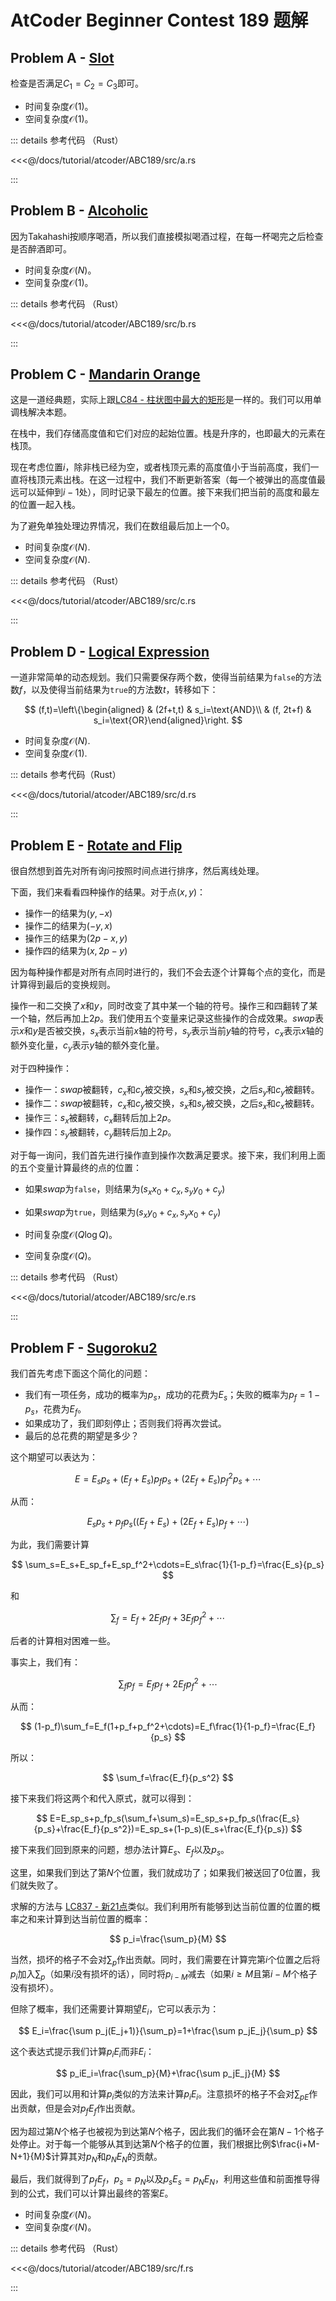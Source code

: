 # AtCoder Beginner Contest 189 题解

## Problem A -  [Slot](https://atcoder.jp/contests/abc189/tasks/abc189_a)

检查是否满足$C_1=C_2=C_3$即可。

- 时间复杂度$\mathcal{O}(1)$。
- 空间复杂度$\mathcal{O}(1)$。

::: details 参考代码 （Rust）

<<<@/docs/tutorial/atcoder/ABC189/src/a.rs

:::

## Problem B - [Alcoholic](https://atcoder.jp/contests/abc189/tasks/abc189_b)

因为Takahashi按顺序喝酒，所以我们直接模拟喝酒过程，在每一杯喝完之后检查是否醉酒即可。

- 时间复杂度$\mathcal{O}(N)$。
- 空间复杂度$\mathcal{O}(1)$。

::: details 参考代码 （Rust）

<<<@/docs/tutorial/atcoder/ABC189/src/b.rs

:::

## Problem C - [Mandarin Orange](https://atcoder.jp/contests/abc189/tasks/abc189_c)

这是一道经典题，实际上跟[LC84 - 柱状图中最大的矩形](https://leetcode.cn/problems/largest-rectangle-in-histogram/)是一样的。我们可以用单调栈解决本题。

在栈中，我们存储高度值和它们对应的起始位置。栈是升序的，也即最大的元素在栈顶。

现在考虑位置$i$，除非栈已经为空，或者栈顶元素的高度值小于当前高度，我们一直将栈顶元素出栈。在这一过程中，我们不断更新答案（每一个被弹出的高度值最远可以延伸到$i-1$处），同时记录下最左的位置。接下来我们把当前的高度和最左的位置一起入栈。

为了避免单独处理边界情况，我们在数组最后加上一个$0$。

- 时间复杂度$\mathcal{O}(N)$.
- 空间复杂度$\mathcal{O}(N)$.

::: details 参考代码 （Rust）

<<<@/docs/tutorial/atcoder/ABC189/src/c.rs

:::

## Problem D - [Logical Expression](https://atcoder.jp/contests/abc189/tasks/abc189_d)

一道非常简单的动态规划。我们只需要保存两个数，使得当前结果为`false`的方法数$f$，以及使得当前结果为`true`的方法数$t$，转移如下：

$$
(f,t)=\left\{\begin{aligned} & (2f+t,t) & s_i=\text{AND}\\ & (f, 2t+f) & s_i=\text{OR}\end{aligned}\right.
$$

- 时间复杂度$\mathcal{O}(N)$.
- 空间复杂度$\mathcal{O}(1)$.

::: details 参考代码（Rust）

<<<@/docs/tutorial/atcoder/ABC189/src/d.rs

:::

## Problem E - [Rotate and Flip](https://atcoder.jp/contests/abc189/tasks/abc189_e)

很自然想到首先对所有询问按照时间点进行排序，然后离线处理。

下面，我们来看看四种操作的结果。对于点$(x,y)$：

- 操作一的结果为$(y,-x)$
- 操作二的结果为$(-y, x)$
- 操作三的结果为$(2p-x,y)$
- 操作四的结果为$(x,2p-y)$

因为每种操作都是对所有点同时进行的，我们不会去逐个计算每个点的变化，而是计算得到最后的变换规则。

操作一和二交换了$x$和$y$，同时改变了其中某一个轴的符号。操作三和四翻转了某一个轴，然后再加上$2p$。我们使用五个变量来记录这些操作的合成效果。$swap$表示$x$和$y$是否被交换，$s_x$表示当前$x$轴的符号，$s_y$表示当前$y$轴的符号，$c_x$表示$x$轴的额外变化量，$c_y$表示$y$轴的额外变化量。

对于四种操作：

- 操作一：$swap$被翻转，$c_x$和$c_y$被交换，$s_x$和$s_y$被交换，之后$s_y$和$c_y$被翻转。
- 操作二：$swap$被翻转，$c_x$和$c_y$被交换，$s_x$和$s_y$被交换，之后$s_x$和$c_x$被翻转。
- 操作三：$s_x$被翻转，$c_x$翻转后加上$2p$。
- 操作四：$s_y$被翻转，$c_y$翻转后加上$2p$。

对于每一询问，我们首先进行操作直到操作次数满足要求。接下来，我们利用上面的五个变量计算最终的点的位置：

- 如果$swap$为`false`，则结果为$(s_xx_0+c_x,s_yy_0+c_y)$
- 如果$swap$为`true`，则结果为$(s_xy_0+c_x,s_yx_0+c_y)$

- 时间复杂度$\mathcal{O}(Q\log Q)$。
- 空间复杂度$\mathcal{O}(Q)$。

::: details 参考代码 （Rust）

<<<@/docs/tutorial/atcoder/ABC189/src/e.rs

:::

## Problem F - [Sugoroku2](https://atcoder.jp/contests/abc189/tasks/abc189_f)

我们首先考虑下面这个简化的问题：

- 我们有一项任务，成功的概率为$p_s$，成功的花费为$E_s$；失败的概率为$p_f=1-p_s$，花费为$E_f$。
- 如果成功了，我们即刻停止；否则我们将再次尝试。
- 最后的总花费的期望是多少？

这个期望可以表达为：

$$
E=E_sp_s+(E_f+E_s)p_fp_s+(2E_f+E_s)p_f^2p_s+\cdots
$$

从而：

$$
E_sp_s+p_fp_s((E_f+E_s)+(2E_f+E_s)p_f+\cdots)
$$

为此，我们需要计算

$$
\sum_s=E_s+E_sp_f+E_sp_f^2+\cdots=E_s\frac{1}{1-p_f}=\frac{E_s}{p_s}
$$

和

$$
\sum_f=E_f+2E_fp_f+3E_fp_f^2+\cdots
$$

后者的计算相对困难一些。

事实上，我们有：

$$
\sum_fp_f=E_fp_f+2E_fp_f^2+\cdots
$$

从而：

$$
(1-p_f)\sum_f=E_f(1+p_f+p_f^2+\cdots)=E_f\frac{1}{1-p_f}=\frac{E_f}{p_s}
$$

所以：

$$
\sum_f=\frac{E_f}{p_s^2}
$$

接下来我们将这两个和代入原式，就可以得到：

$$
E=E_sp_s+p_fp_s(\sum_f+\sum_s)=E_sp_s+p_fp_s(\frac{E_s}{p_s}+\frac{E_f}{p_s^2})=E_sp_s+(1-p_s)(E_s+\frac{E_f}{p_s})
$$

接下来我们回到原来的问题，想办法计算$E_s$、$E_f$以及$p_s$。

这里，如果我们到达了第$N$个位置，我们就成功了；如果我们被送回了$0$位置，我们就失败了。

求解的方法与 [LC837 - 新21点](https://leetcode.cn/problems/new-21-game/)类似。我们利用所有能够到达当前位置的位置的概率之和来计算到达当前位置的概率：

$$
p_i=\frac{\sum_p}{M}
$$

当然，损坏的格子不会对$\sum_p$作出贡献。同时，我们需要在计算完第$i$个位置之后将$p_i$加入$\sum_p$（如果$i$没有损坏的话），同时将$p_{i-M}$减去（如果$i\geq M$且第$i-M$个格子没有损坏）。

但除了概率，我们还需要计算期望$E_i$，它可以表示为：

$$
E_i=\frac{\sum p_j(E_j+1)}{\sum_p}=1+\frac{\sum p_jE_j}{\sum_p}
$$

这个表达式提示我们计算$p_iE_i$而非$E_i$：

$$
p_iE_i=\frac{\sum_p}{M}+\frac{\sum p_jE_j}{M}
$$

因此，我们可以用和计算$p_i$类似的方法来计算$p_iE_i$。注意损坏的格子不会对$\sum_{pE}$作出贡献，但是会对$p_fE_f$作出贡献。

因为超过第$N$个格子也被视为到达第$N$个格子，因此我们的循环会在第$N-1$个格子处停止。对于每一个能够从其到达第$N$个格子的位置，我们根据比例$\frac{i+M-N+1}{M}$计算其对$p_N$和$p_NE_N$的贡献。

最后，我们就得到了$p_fE_f$，$p_s=p_N$以及$p_sE_s=p_NE_N$，利用这些值和前面推导得到的公式，我们可以计算出最终的答案$E$。

- 时间复杂度$\mathcal{O}(N)$。
- 空间复杂度$\mathcal{O}(N)$。

::: details 参考代码 （Rust）

<<<@/docs/tutorial/atcoder/ABC189/src/f.rs

:::

<Utterances />
